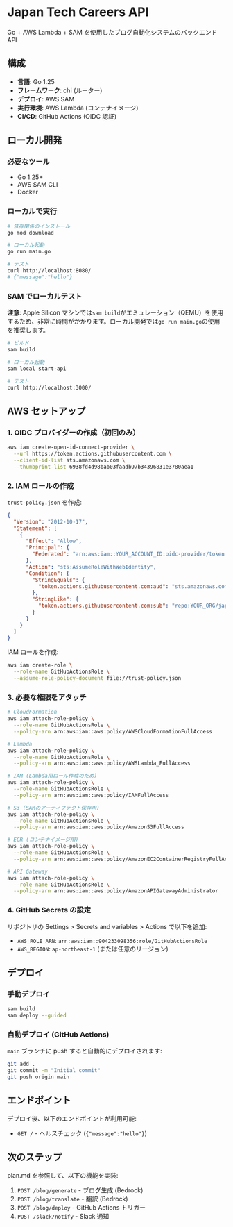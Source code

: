 # Japan Tech Careers API

Go + AWS Lambda + SAM を使用したブログ自動化システムのバックエンド API

## 構成

- **言語**: Go 1.25
- **フレームワーク**: chi (ルーター)
- **デプロイ**: AWS SAM
- **実行環境**: AWS Lambda (コンテナイメージ)
- **CI/CD**: GitHub Actions (OIDC 認証)

## ローカル開発

### 必要なツール

- Go 1.25+
- AWS SAM CLI
- Docker

### ローカルで実行

```bash
# 依存関係のインストール
go mod download

# ローカル起動
go run main.go

# テスト
curl http://localhost:8080/
# {"message":"hello"}
```

### SAM でローカルテスト

**注意**: Apple Silicon マシンでは`sam build`がエミュレーション（QEMU）を使用するため、非常に時間がかかります。ローカル開発では`go run main.go`の使用を推奨します。

```bash
# ビルド
sam build

# ローカル起動
sam local start-api

# テスト
curl http://localhost:3000/
```

## AWS セットアップ

### 1. OIDC プロバイダーの作成（初回のみ）

```bash
aws iam create-open-id-connect-provider \
  --url https://token.actions.githubusercontent.com \
  --client-id-list sts.amazonaws.com \
  --thumbprint-list 6938fd4d98bab03faadb97b34396831e3780aea1
```

### 2. IAM ロールの作成

`trust-policy.json` を作成:

```json
{
  "Version": "2012-10-17",
  "Statement": [
    {
      "Effect": "Allow",
      "Principal": {
        "Federated": "arn:aws:iam::YOUR_ACCOUNT_ID:oidc-provider/token.actions.githubusercontent.com"
      },
      "Action": "sts:AssumeRoleWithWebIdentity",
      "Condition": {
        "StringEquals": {
          "token.actions.githubusercontent.com:aud": "sts.amazonaws.com"
        },
        "StringLike": {
          "token.actions.githubusercontent.com:sub": "repo:YOUR_ORG/japan-tech-careers-api:*"
        }
      }
    }
  ]
}
```

IAM ロールを作成:

```bash
aws iam create-role \
  --role-name GitHubActionsRole \
  --assume-role-policy-document file://trust-policy.json
```

### 3. 必要な権限をアタッチ

```bash
# CloudFormation
aws iam attach-role-policy \
  --role-name GitHubActionsRole \
  --policy-arn arn:aws:iam::aws:policy/AWSCloudFormationFullAccess

# Lambda
aws iam attach-role-policy \
  --role-name GitHubActionsRole \
  --policy-arn arn:aws:iam::aws:policy/AWSLambda_FullAccess

# IAM (Lambda用ロール作成のため)
aws iam attach-role-policy \
  --role-name GitHubActionsRole \
  --policy-arn arn:aws:iam::aws:policy/IAMFullAccess

# S3 (SAMのアーティファクト保存用)
aws iam attach-role-policy \
  --role-name GitHubActionsRole \
  --policy-arn arn:aws:iam::aws:policy/AmazonS3FullAccess

# ECR (コンテナイメージ用)
aws iam attach-role-policy \
  --role-name GitHubActionsRole \
  --policy-arn arn:aws:iam::aws:policy/AmazonEC2ContainerRegistryFullAccess

# API Gateway
aws iam attach-role-policy \
  --role-name GitHubActionsRole \
  --policy-arn arn:aws:iam::aws:policy/AmazonAPIGatewayAdministrator
```

### 4. GitHub Secrets の設定

リポジトリの Settings > Secrets and variables > Actions で以下を追加:

- `AWS_ROLE_ARN`: `arn:aws:iam::904233098356:role/GitHubActionsRole`
- `AWS_REGION`: `ap-northeast-1` (または任意のリージョン)

## デプロイ

### 手動デプロイ

```bash
sam build
sam deploy --guided
```

### 自動デプロイ (GitHub Actions)

`main` ブランチに push すると自動的にデプロイされます:

```bash
git add .
git commit -m "Initial commit"
git push origin main
```

## エンドポイント

デプロイ後、以下のエンドポイントが利用可能:

- `GET /` - ヘルスチェック (`{"message":"hello"}`)

## 次のステップ

plan.md を参照して、以下の機能を実装:

1. `POST /blog/generate` - ブログ生成 (Bedrock)
2. `POST /blog/translate` - 翻訳 (Bedrock)
3. `POST /blog/deploy` - GitHub Actions トリガー
4. `POST /slack/notify` - Slack 通知
